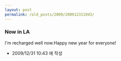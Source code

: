 ```yaml
---
layout: post
permalink: /old_posts/2009/200912311043/
---
```


### Now in LA

I'm recharged well now.Happy new year for everyone!



- 2009/12/31 10:43 에 작성